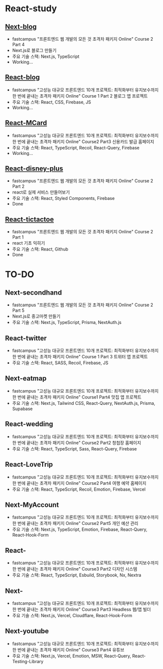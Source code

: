 # React-study

## [Next-blog](https://github.com/minju-kim98/react-study/tree/main/next-blog)

- fastcampus "프론트엔드 웹 개발의 모든 것 초격차 패키지 Online" Course 2 Part 4
- Next.js로 블로그 만들기
- 주요 기술 스택: Next.js, TypeScript
- Working...

## [React-blog](https://github.com/minju-kim98/react-study/tree/main/react-blog)

- fastcampus "고성능 대규모 프론트엔드 10개 프로젝트: 최적화부터 유지보수까지 한 번에 끝내는 초격차 패키지 Online" Course 1 Part 2 블로그 앱 프로젝트
- 주요 기술 스택: React, CSS, Firebase, JS
- Working...

## [React-MCard](https://github.com/minju-kim98/react-study/tree/main/react-mcard)

- fastcampus "고성능 대규모 프론트엔드 10개 프로젝트: 최적화부터 유지보수까지 한 번에 끝내는 초격차 패키지 Online" Course2 Part3 신용카드 발급 홈페이지
- 주요 기술 스택: React, TypeScript, Recoil, React-Query, Firebase
- Working...

## [React-disney-plus](https://github.com/minju-kim98/react-study/tree/main/react-disney-plus)

- fastcampus "프론트엔드 웹 개발의 모든 것 초격차 패키지 Online" Course 2 Part 2
- react로 실제 서비스 만들어보기
- 주요 기술 스택: React, Styled Components, Firebase
- Done

## [React-tictactoe](https://github.com/minju-kim98/react-study/tree/main/react-tictactoe)

- fastcampus "프론트엔드 웹 개발의 모든 것 초격차 패키지 Online" Course 2 Part 1
- react 기초 익히기
- 주요 기술 스택: React, Github
- Done

# TO-DO

## Next-secondhand

- fastcampus "프론트엔드 웹 개발의 모든 것 초격차 패키지 Online" Course 2 Part 5
- Next.js로 중고마켓 만들기
- 주요 기술 스택: Next.js, TypeScript, Prisma, NextAuth.js

## React-twitter

- fastcampus "고성능 대규모 프론트엔드 10개 프로젝트: 최적화부터 유지보수까지 한 번에 끝내는 초격차 패키지 Online" Course 1 Part 3 트위터 앱 프로젝트
- 주요 기술 스택: React, SASS, Recoil, Firebase, JS

## Next-eatmap

- fastcampus "고성능 대규모 프론트엔드 10개 프로젝트: 최적화부터 유지보수까지 한 번에 끝내는 초격차 패키지 Online" Course1 Part4 맛집 앱 프로젝트
- 주요 기술 스택: Next.js, Tailwind CSS, React-Query, NextAuth.js, Prisma, Supabase

## React-wedding

- fastcampus "고성능 대규모 프론트엔드 10개 프로젝트: 최적화부터 유지보수까지 한 번에 끝내는 초격차 패키지 Online" Course2 Part2 청첩장 홈페이지
- 주요 기술 스택: React, TypeScript, Sass, React-Query, Firebase

## React-LoveTrip

- fastcampus "고성능 대규모 프론트엔드 10개 프로젝트: 최적화부터 유지보수까지 한 번에 끝내는 초격차 패키지 Online" Course2 Part4 여행 예약 홈페이지
- 주요 기술 스택: React, TypeScript, Recoil, Emotion, Firebase, Vercel

## Next-MyAccount

- fastcampus "고성능 대규모 프론트엔드 10개 프로젝트: 최적화부터 유지보수까지 한 번에 끝내는 초격차 패키지 Online" Course2 Part5 개인 예산 관리
- 주요 기술 스택: Next.js, TypeScript, Emotion, Firebase, React-Query, React-Hook-Form

## React-

- fastcampus "고성능 대규모 프론트엔드 10개 프로젝트: 최적화부터 유지보수까지 한 번에 끝내는 초격차 패키지 Online" Course3 Part2 디자인 시스템
- 주요 기술 스택: React, TypeScript, Esbuild, Storybook, Nx, Nextra

## Next-

- fastcampus "고성능 대규모 프론트엔드 10개 프로젝트: 최적화부터 유지보수까지 한 번에 끝내는 초격차 패키지 Online" Course3 Part3 Headless 웹/앱 빌더
- 주요 기술 스택: Next.js, Vercel, Cloudflare, React-Hook-Form

## Next-youtube

- fastcampus "고성능 대규모 프론트엔드 10개 프로젝트: 최적화부터 유지보수까지 한 번에 끝내는 초격차 패키지 Online" Course3 Part4 유튜브
- 주요 기술 스택: Next.js, Vercel, Emotion, MSW, React-Query, React-Testing-Library
